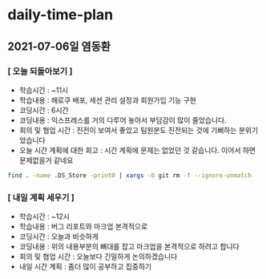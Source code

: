# daily-time-plan
## 2021-07-06일 염동환

### [ 오늘 되돌아보기 ]

* 학습시간 :  ~11시
* 학습내용 : 헤로쿠 배포, 세션 관리 설정과 회원가입 기능 구현 
* 코딩시간 : 6시간
* 코딩내용 : 익스프레스를 거의 다루어 놓아서 부담감이 많이 줄었습니다.
* 회의 및 협업 시간 : 진전이 보여서 좋았고 팀원분도 진전되는 것에 기뻐하는 분위기었습니다
* 오늘 시간 계획에 대한 회고 : 시간 계획에 문제는 없었던 것 같습니다. 이어서 하면 문제없을거 같네요

```bash
find . -name .DS_Store -print0 | xargs -0 git rm -f --ignore-unmatch
```


### [ 내일 계획 세우기 ]

* 학습시간 :  ~12시
* 학습내용 : 버그 리포트와 마크업 본격적으로
* 코딩시간 : 오늘과 비슷하게
* 코딩내용 : 위의 내용부분의 뼈대를 잡고 마크업을 본격적으로 하려고 합니다
* 회의 및 협업 시간 : 오늘보다 긴밀하게 논의하겠습니다
* 내일 시간 계획 : 좀더 많이 공부하고 집중하기
